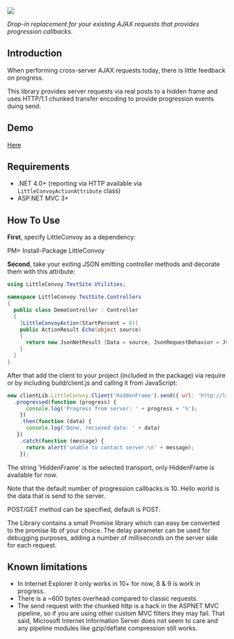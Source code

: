 <img src="https://raw.github.com/poulfoged/little-convoy/master/graphics/LittleConvoy%20Logo.png" />

*Drop-in replacement for your existing AJAX requests that provides progression callbacks.*

Introduction
------------
When performing cross-server AJAX requests today, there is little feedback on progress.

This library provides server requests via real posts to a hidden frame and uses HTTP/1.1 chunked transfer encoding to
provide progression events duing send.

Demo
----
[Here](http://poulfoged.github.io/little-convoy/)


Requirements
------------
* .NET 4.0+ (reporting via HTTP available via `LittleConvoyActionAttribute` class)
* ASP.NET MVC 3+

How To Use
----------
**First**, specify LittleConvoy as a dependency:

PM> Install-Package LittleConvoy

**Second**, take your exiting JSON emitting controller methods and decorate them with this attribute:

```csharp
using LittleConvoy.TestSite.Utilities;

namespace LittleConvoy.TestSite.Controllers
{
  public class DemoController : Controller
  {
    [LittleConvoyAction(StartPercent = 0)]
    public ActionResult Echo(object source)
    {
      return new JsonNetResult {Data = source, JsonRequestBehavior = JsonRequestBehavior.AllowGet};
    }
  }
}
```

After that add the client to your project (included in the package) via require or by including build/client.js
and calling it from JavaScript:

```javascript
new clientLib.LittleConvoy.Client('HiddenFrame').send({ url: 'http://littleconvoy.devchamp.com/demo/echo', delay: 0 }, { Hello: 'World'})
  .progressed(function (progress) {
      console.log('Progress from server: ' + progress + '%');
    })
    .then(function (data) {
      console.log('Done, recieved data: ' + data)
   })
    .catch(function (message) {
      return alert('unable to contact server:\n' + message);
    });
```

The string 'HiddenFrame' is the selected transport, only HiddenFrame is available for now.

Note that the default number of progression callbacks is 10. Hello world is the data that is send to the server. 

POST/GET method can be specified, default is POST.

The Library contains a small Promise library which can easy be converted to the promise lib of your choice. The delay parameter can be used for 
debugging purposes, adding a number of milliseconds on the server side for each request.

Known limitations
-----------------
* In Internet Explorer it only works in 10+ for now, 8 & 9 is work in progress.
* There is a ~600 bytes overhead compared to classic requests.
* The send request with the chunked http is a hack in the ASPNET MVC pipeline, so if you are using other custom MVC filters they may fail. 
That said, Microsoft Internet Information Server does not seem to care and any pipeline modules like gzip/deflate compression still works.
